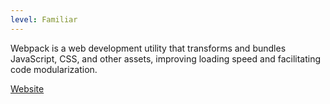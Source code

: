 ```yaml
---
level: Familiar
---
```


Webpack is a web development utility that transforms and bundles JavaScript, CSS, and other assets, improving loading speed and facilitating code modularization.

[Website](https://webpack.js.org/)
